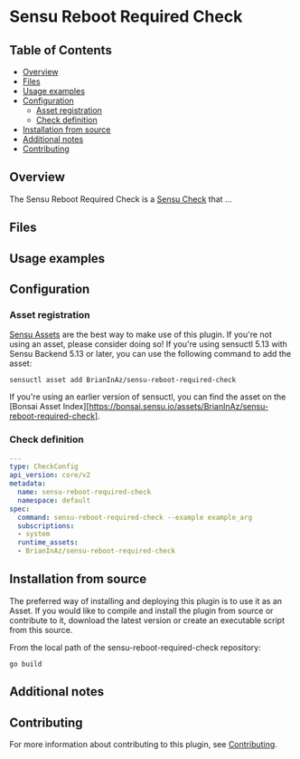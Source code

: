 # Sensu Reboot Required Check

## Table of Contents
- [Overview](#overview)
- [Files](#files)
- [Usage examples](#usage-examples)
- [Configuration](#configuration)
  - [Asset registration](#asset-registration)
  - [Check definition](#check-definition)
- [Installation from source](#installation-from-source)
- [Additional notes](#additional-notes)
- [Contributing](#contributing)

## Overview

The Sensu Reboot Required Check is a [Sensu Check][6] that ...

## Files

## Usage examples

## Configuration

### Asset registration

[Sensu Assets][10] are the best way to make use of this plugin. If you're not using an asset, please
consider doing so! If you're using sensuctl 5.13 with Sensu Backend 5.13 or later, you can use the
following command to add the asset:

```
sensuctl asset add BrianInAz/sensu-reboot-required-check
```

If you're using an earlier version of sensuctl, you can find the asset on the [Bonsai Asset Index][https://bonsai.sensu.io/assets/BrianInAz/sensu-reboot-required-check].

### Check definition

```yml
---
type: CheckConfig
api_version: core/v2
metadata:
  name: sensu-reboot-required-check
  namespace: default
spec:
  command: sensu-reboot-required-check --example example_arg
  subscriptions:
  - system
  runtime_assets:
  - BrianInAz/sensu-reboot-required-check
```

## Installation from source

The preferred way of installing and deploying this plugin is to use it as an Asset. If you would
like to compile and install the plugin from source or contribute to it, download the latest version
or create an executable script from this source.

From the local path of the sensu-reboot-required-check repository:

```
go build
```

## Additional notes

## Contributing

For more information about contributing to this plugin, see [Contributing][1].

[1]: https://github.com/sensu/sensu-go/blob/master/CONTRIBUTING.md
[2]: https://github.com/sensu-community/sensu-plugin-sdk
[3]: https://github.com/sensu-plugins/community/blob/master/PLUGIN_STYLEGUIDE.md
[4]: https://github.com/sensu-community/check-plugin-template/blob/master/.github/workflows/release.yml
[5]: https://github.com/sensu-community/check-plugin-template/actions
[6]: https://docs.sensu.io/sensu-go/latest/reference/checks/
[7]: https://github.com/sensu-community/check-plugin-template/blob/master/main.go
[8]: https://bonsai.sensu.io/
[9]: https://github.com/sensu-community/sensu-plugin-tool
[10]: https://docs.sensu.io/sensu-go/latest/reference/assets/
